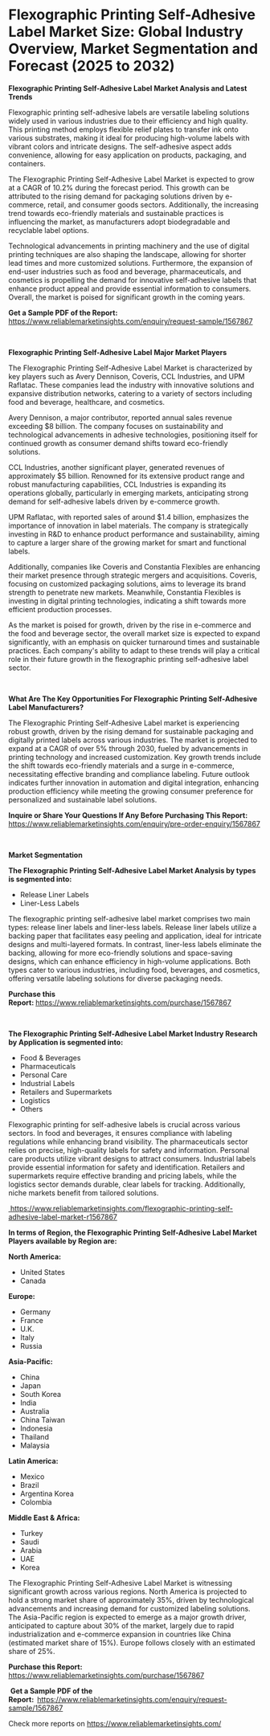 <p><h1>Flexographic Printing Self-Adhesive Label Market Size: Global Industry Overview, Market Segmentation and Forecast (2025 to 2032)</h1></p><p><strong>Flexographic Printing Self-Adhesive Label Market Analysis and Latest Trends</strong></p>
<p><p>Flexographic printing self-adhesive labels are versatile labeling solutions widely used in various industries due to their efficiency and high quality. This printing method employs flexible relief plates to transfer ink onto various substrates, making it ideal for producing high-volume labels with vibrant colors and intricate designs. The self-adhesive aspect adds convenience, allowing for easy application on products, packaging, and containers.</p><p>The Flexographic Printing Self-Adhesive Label Market is expected to grow at a CAGR of 10.2% during the forecast period. This growth can be attributed to the rising demand for packaging solutions driven by e-commerce, retail, and consumer goods sectors. Additionally, the increasing trend towards eco-friendly materials and sustainable practices is influencing the market, as manufacturers adopt biodegradable and recyclable label options. </p><p>Technological advancements in printing machinery and the use of digital printing techniques are also shaping the landscape, allowing for shorter lead times and more customized solutions. Furthermore, the expansion of end-user industries such as food and beverage, pharmaceuticals, and cosmetics is propelling the demand for innovative self-adhesive labels that enhance product appeal and provide essential information to consumers. Overall, the market is poised for significant growth in the coming years.</p></p>
<p><strong>Get a Sample PDF of the Report:&nbsp;</strong> <a href="https://www.reliablemarketinsights.com/enquiry/request-sample/1567867?utm_campaign=2991&utm_medium=2&utm_source=Github&utm_content=ia&utm_term=23032025&utm_id=flexographic-printing-self-adhesive-label">https://www.reliablemarketinsights.com/enquiry/request-sample/1567867</a></p>
<p>&nbsp;</p>
<p><strong>Flexographic Printing Self-Adhesive Label Major Market Players</strong></p>
<p><p>The Flexographic Printing Self-Adhesive Label Market is characterized by key players such as Avery Dennison, Coveris, CCL Industries, and UPM Raflatac. These companies lead the industry with innovative solutions and expansive distribution networks, catering to a variety of sectors including food and beverage, healthcare, and cosmetics. </p><p>Avery Dennison, a major contributor, reported annual sales revenue exceeding $8 billion. The company focuses on sustainability and technological advancements in adhesive technologies, positioning itself for continued growth as consumer demand shifts toward eco-friendly solutions. </p><p>CCL Industries, another significant player, generated revenues of approximately $5 billion. Renowned for its extensive product range and robust manufacturing capabilities, CCL Industries is expanding its operations globally, particularly in emerging markets, anticipating strong demand for self-adhesive labels driven by e-commerce growth.</p><p>UPM Raflatac, with reported sales of around $1.4 billion, emphasizes the importance of innovation in label materials. The company is strategically investing in R&D to enhance product performance and sustainability, aiming to capture a larger share of the growing market for smart and functional labels.</p><p>Additionally, companies like Coveris and Constantia Flexibles are enhancing their market presence through strategic mergers and acquisitions. Coveris, focusing on customized packaging solutions, aims to leverage its brand strength to penetrate new markets. Meanwhile, Constantia Flexibles is investing in digital printing technologies, indicating a shift towards more efficient production processes.</p><p>As the market is poised for growth, driven by the rise in e-commerce and the food and beverage sector, the overall market size is expected to expand significantly, with an emphasis on quicker turnaround times and sustainable practices. Each company's ability to adapt to these trends will play a critical role in their future growth in the flexographic printing self-adhesive label sector.</p></p>
<p>&nbsp;</p>
<p><strong>What Are The Key Opportunities For Flexographic Printing Self-Adhesive Label Manufacturers?</strong></p>
<p><p>The Flexographic Printing Self-Adhesive Label market is experiencing robust growth, driven by the rising demand for sustainable packaging and digitally printed labels across various industries. The market is projected to expand at a CAGR of over 5% through 2030, fueled by advancements in printing technology and increased customization. Key growth trends include the shift towards eco-friendly materials and a surge in e-commerce, necessitating effective branding and compliance labeling. Future outlook indicates further innovation in automation and digital integration, enhancing production efficiency while meeting the growing consumer preference for personalized and sustainable label solutions.</p></p>
<p><strong>Inquire or Share Your Questions If Any Before Purchasing This Report:</strong> <a href="https://www.reliablemarketinsights.com/enquiry/pre-order-enquiry/1567867?utm_campaign=2991&utm_medium=2&utm_source=Github&utm_content=ia&utm_term=23032025&utm_id=flexographic-printing-self-adhesive-label">https://www.reliablemarketinsights.com/enquiry/pre-order-enquiry/1567867</a></p>
<p>&nbsp;</p>
<p><strong>Market Segmentation</strong></p>
<p><strong>The Flexographic Printing Self-Adhesive Label Market Analysis by types is segmented into:</strong></p>
<p><ul><li>Release Liner Labels</li><li>Liner-Less Labels</li></ul></p>
<p><p>The flexographic printing self-adhesive label market comprises two main types: release liner labels and liner-less labels. Release liner labels utilize a backing paper that facilitates easy peeling and application, ideal for intricate designs and multi-layered formats. In contrast, liner-less labels eliminate the backing, allowing for more eco-friendly solutions and space-saving designs, which can enhance efficiency in high-volume applications. Both types cater to various industries, including food, beverages, and cosmetics, offering versatile labeling solutions for diverse packaging needs.</p></p>
<p><strong>Purchase this Report:&nbsp;</strong><a href="https://www.reliablemarketinsights.com/purchase/1567867?utm_campaign=2991&utm_medium=2&utm_source=Github&utm_content=ia&utm_term=23032025&utm_id=flexographic-printing-self-adhesive-label">https://www.reliablemarketinsights.com/purchase/1567867</a></p>
<p>&nbsp;</p>
<p><strong>The Flexographic Printing Self-Adhesive Label Market Industry Research by Application is segmented into:</strong></p>
<p><ul><li>Food & Beverages</li><li>Pharmaceuticals</li><li>Personal Care</li><li>Industrial Labels</li><li>Retailers and Supermarkets</li><li>Logistics</li><li>Others</li></ul></p>
<p><p>Flexographic printing for self-adhesive labels is crucial across various sectors. In food and beverages, it ensures compliance with labeling regulations while enhancing brand visibility. The pharmaceuticals sector relies on precise, high-quality labels for safety and information. Personal care products utilize vibrant designs to attract consumers. Industrial labels provide essential information for safety and identification. Retailers and supermarkets require effective branding and pricing labels, while the logistics sector demands durable, clear labels for tracking. Additionally, niche markets benefit from tailored solutions.</p></p>
<p><a href="https://www.reliablemarketinsights.com/flexographic-printing-self-adhesive-label-market-r1567867?utm_campaign=2991&utm_medium=2&utm_source=Github&utm_content=ia&utm_term=23032025&utm_id=flexographic-printing-self-adhesive-label">&nbsp;https://www.reliablemarketinsights.com/flexographic-printing-self-adhesive-label-market-r1567867</a></p>
<p><strong>In terms of Region, the Flexographic Printing Self-Adhesive Label Market Players available by Region are:</strong></p>
<p>
    <p> <strong> North America: </strong>
        <ul>
            <li>United States</li>
            <li>Canada</li>
        </ul>
        </p> 
    <p> <strong> Europe: </strong>
        <ul>
            <li>Germany</li>
            <li>France</li>
            <li>U.K.</li>
            <li>Italy</li>
            <li>Russia</li>
        </ul>
        </p> 
    <p> <strong> Asia-Pacific: </strong>
        <ul>
            <li>China</li>
            <li>Japan</li>
            <li>South Korea</li>
            <li>India</li>
            <li>Australia</li>
            <li>China Taiwan</li>
            <li>Indonesia</li>
            <li>Thailand</li>
            <li>Malaysia</li>
        </ul>
        </p> 
    <p> <strong> Latin America: </strong>
        <ul>
            <li>Mexico</li>
            <li>Brazil</li>
            <li>Argentina Korea</li>
            <li>Colombia</li>
        </ul>
        </p> 
    <p> <strong> Middle East & Africa: </strong>
        <ul>
            <li>Turkey</li>
            <li>Saudi</li>
            <li>Arabia</li>
            <li>UAE</li>
            <li>Korea</li>
        </ul>
    </p>
    </p>
<p><p>The Flexographic Printing Self-Adhesive Label Market is witnessing significant growth across various regions. North America is projected to hold a strong market share of approximately 35%, driven by technological advancements and increasing demand for customized labeling solutions. The Asia-Pacific region is expected to emerge as a major growth driver, anticipated to capture about 30% of the market, largely due to rapid industrialization and e-commerce expansion in countries like China (estimated market share of 15%). Europe follows closely with an estimated share of 25%.</p></p>
<p><strong>Purchase this Report: </strong><a href="https://www.reliablemarketinsights.com/purchase/1567867?utm_campaign=2991&utm_medium=2&utm_source=Github&utm_content=ia&utm_term=23032025&utm_id=flexographic-printing-self-adhesive-label">https://www.reliablemarketinsights.com/purchase/1567867</a></p>
<p>&nbsp;<strong>Get a Sample PDF of the Report:&nbsp;&nbsp;</strong><a href="https://www.reliablemarketinsights.com/enquiry/request-sample/1567867?utm_campaign=2991&utm_medium=2&utm_source=Github&utm_content=ia&utm_term=23032025&utm_id=flexographic-printing-self-adhesive-label">https://www.reliablemarketinsights.com/enquiry/request-sample/1567867</a></p>
<p><strong></strong></p>
<p>Check more reports on <a href="https://www.reliablemarketinsights.com/?utm_campaign=2991&utm_medium=2&utm_source=Github&utm_content=ia&utm_term=23032025&utm_id=flexographic-printing-self-adhesive-label">https://www.reliablemarketinsights.com/</a></p>